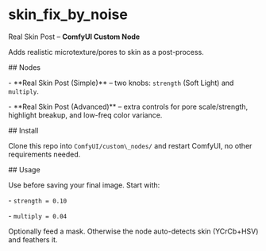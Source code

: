 # skin_fix_by_noise
Real Skin Post – **ComfyUI Custom Node**



Adds realistic microtexture/pores to skin as a post-process.



\## Nodes

\- \*\*Real Skin Post (Simple)\*\* – two knobs: `strength` (Soft Light) and `multiply`.

\- \*\*Real Skin Post (Advanced)\*\* – extra controls for pore scale/strength, highlight breakup, and low-freq color variance.



\## Install

Clone this repo into `ComfyUI/custom\_nodes/` and restart ComfyUI, no other requirements needed.



\## Usage

Use before saving your final image. Start with:

\- `strength = 0.10`

\- `multiply = 0.04`



Optionally feed a mask. Otherwise the node auto-detects skin (YCrCb+HSV) and feathers it.


